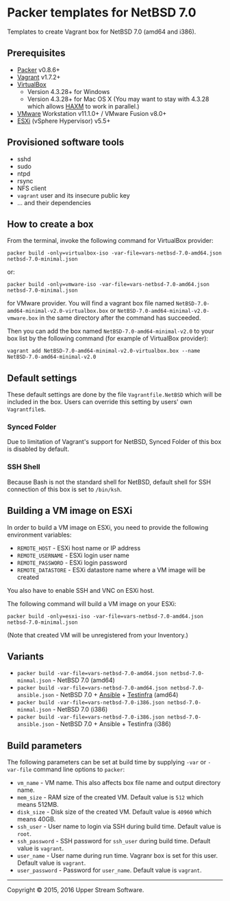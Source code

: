 # Packer templates for NetBSD 7.0

Templates to create Vagrant box for NetBSD 7.0 (amd64 and i386).

## Prerequisites

* [Packer] v0.8.6+
* [Vagrant] v1.7.2+
* [VirtualBox]
	* Version 4.3.28+ for Windows
	* Version 4.3.28+ for Mac OS X (You may want to stay with 4.3.28 which allows [HAXM] to work in parallel.)
* [VMware] Workstation v11.1.0+ / VMware Fusion v8.0+
* [ESXi] (vSphere Hypervisor) v5.5+

[ESXi]: http://www.vmware.com/products/vsphere-hypervisor
        "Free VMware vSphere Hypervisor, Free Virtualization (ESXi)"
[HAXM]: https://software.intel.com/en-us/android/articles/intel-hardware-accelerated-execution-manager
        "Intel&reg; Hardware Accelerated Execution Manager"
[Packer]: https://www.packer.io/ "Packer by HashiCorp"
[Vagrant]: https://www.vagrantup.com/ "Vagrant"
[VirtualBox]: https://www.virtualbox.org/ "Oracle VM VirtualBox"
[VMware]: http://www.vmware.com/ "VMware Virtualization for Desktop &amp; Server, Application, Public &amp; Hybrid Clouds"

## Provisioned software tools

* sshd
* sudo
* ntpd
* rsync
* NFS client
* `vagrant` user and its insecure public key
* ... and their dependencies

## How to create a box

From the terminal, invoke the following command for VirtualBox provider:

	packer build -only=virtualbox-iso -var-file=vars-netbsd-7.0-amd64.json netbsd-7.0-minimal.json

or:

	packer build -only=vmware-iso -var-file=vars-netbsd-7.0-amd64.json netbsd-7.0-minimal.json

for VMware provider.
You will find a vagrant box file named `NetBSD-7.0-amd64-minimal-v2.0-virtualbox.box` or
`NetBSD-7.0-amd64-minimal-v2.0-vmware.box` in the same directory after the command has succeeded.

Then you can add the box named `NetBSD-7.0-amd64-minimal-v2.0` to your box list
by the following command (for example of VirtualBox provider):

	vagrant add NetBSD-7.0-amd64-minimal-v2.0-virtualbox.box --name NetBSD-7.0-amd64-minimal-v2.0

## Default settings

These default settings are done by the file `Vagrantfile.NetBSD` which will be included in the box.
Users can override this setting by users' own `Vagrantfile`s.

### Synced Folder

Due to limitation of Vagrant's support for NetBSD, Synced Folder of this box is disabled by default.

### SSH Shell

Because Bash is not the standard shell for NetBSD, default shell for SSH connection of this box
is set to `/bin/ksh`.

## Building a VM image on ESXi

In order to build a VM image on ESXi, you need to provide the following environment variables:

* `REMOTE_HOST` - ESXi host name or IP address
* `REMOTE_USERNAME` - ESXi login user name
* `REMOTE_PASSWORD` - ESXi login password
* `REMOTE_DATASTORE` - ESXi datastore name where a VM image will be created

You also have to enable SSH and VNC on ESXi host.

The following command will build a VM image on your ESXi:

    packer build -only=esxi-iso -var-file=vars-netbsd-7.0-amd64.json netbsd-7.0-minimal.json

(Note that created VM will be unregistered from your Inventory.)

## Variants

* `packer build -var-file=vars-netbsd-7.0-amd64.json netbsd-7.0-minmal.json` - NetBSD 7.0 (amd64)
* `packer build -var-file=vars-netbsd-7.0-amd64.json netbsd-7.0-ansible.json` - NetBSD 7.0 + [Ansible] + [Testinfra] (amd64)
* `packer build -var-file=vars-netbsd-7.0-i386.json netbsd-7.0-minmal.json` - NetBSD 7.0 (i386)
* `packer build -var-file=vars-netbsd-7.0-i386.json netbsd-7.0-ansible.json` - NetBSD 7.0 + Ansible + Testinfra (i386)

[Ansible]: https://www.ansible.com/ "Ansible is Simple IT Automation"
[Testinfra]: https://testinfra.readthedocs.io/en/latest/ "Testinfra test your infrastructure &mdash; testinfra 1.1.3.dev24 documentation"

## Build parameters

The following parameters can be set at build time by supplying `-var` or `-var-file` command line options to `packer`:

* `vm_name` - VM name.  This also affects box file name and output directory name.
* `mem_size` - RAM size of the created VM.  Default value is `512` which means 512MB.
* `disk_size` - Disk size of the created VM.  Default value is `40960` which means 40GB.
* `ssh_user` - User name to login via SSH during build time.  Default value is `root`.
* `ssh_password` - SSH password for `ssh_user` during build time.  Default value is `vagrant`.
* `user_name` - User name during run time.  Vagranr box is set for this user.  Default value is `vagrant`.
* `user_password` - Password for `user_name`.  Default value is `vagrant`.

- - -

Copyright &copy; 2015, 2016 Upper Stream Software.
